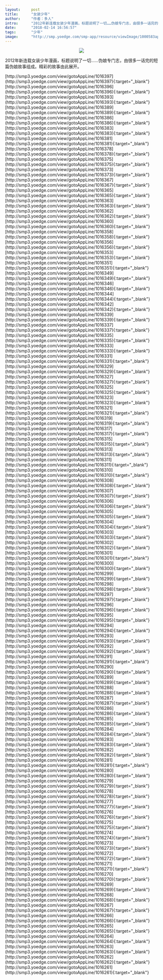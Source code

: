 ```yaml
---
layout:     post
title:      "女装少年"
author:     "作者：多人"
intro:      "2012年新连载女装少年漫画，标题说明了一切……伪娘专门志，由很多一话完的短篇伪娘故事组成。精彩的故事由此展开。"
date:       "2018-02-14 16:56:57"
tags:       "少年"
image:      "http://smp.yoedge.com/smp-app/resource/viewImage/1000583appline.png"
---
```

<div style="text-align: center">
<p><img src="http://smp.yoedge.com/smp-app/resource/viewImage/1000583appline.png"/></p>
</div>
<p class="post-meta">
<span>2012年新连载女装少年漫画，标题说明了一切……伪娘专门志，由很多一话完的短篇伪娘故事组成。精彩的故事由此展开。</span>
</p>
[http://smp3.yoedge.com/view/gotoAppLine/1016397](http://smp3.yoedge.com/view/gotoAppLine/1016397){:target="_blank"}
[http://smp3.yoedge.com/view/gotoAppLine/1016396](http://smp3.yoedge.com/view/gotoAppLine/1016396){:target="_blank"}
[http://smp3.yoedge.com/view/gotoAppLine/1016393](http://smp3.yoedge.com/view/gotoAppLine/1016393){:target="_blank"}
[http://smp3.yoedge.com/view/gotoAppLine/1016389](http://smp3.yoedge.com/view/gotoAppLine/1016389){:target="_blank"}
[http://smp3.yoedge.com/view/gotoAppLine/1016386](http://smp3.yoedge.com/view/gotoAppLine/1016386){:target="_blank"}
[http://smp3.yoedge.com/view/gotoAppLine/1016383](http://smp3.yoedge.com/view/gotoAppLine/1016383){:target="_blank"}
[http://smp3.yoedge.com/view/gotoAppLine/1016381](http://smp3.yoedge.com/view/gotoAppLine/1016381){:target="_blank"}
[http://smp3.yoedge.com/view/gotoAppLine/1016378](http://smp3.yoedge.com/view/gotoAppLine/1016378){:target="_blank"}
[http://smp3.yoedge.com/view/gotoAppLine/1016375](http://smp3.yoedge.com/view/gotoAppLine/1016375){:target="_blank"}
[http://smp3.yoedge.com/view/gotoAppLine/1016373](http://smp3.yoedge.com/view/gotoAppLine/1016373){:target="_blank"}
[http://smp3.yoedge.com/view/gotoAppLine/1016367](http://smp3.yoedge.com/view/gotoAppLine/1016367){:target="_blank"}
[http://smp3.yoedge.com/view/gotoAppLine/1016365](http://smp3.yoedge.com/view/gotoAppLine/1016365){:target="_blank"}
[http://smp3.yoedge.com/view/gotoAppLine/1016363](http://smp3.yoedge.com/view/gotoAppLine/1016363){:target="_blank"}
[http://smp3.yoedge.com/view/gotoAppLine/1016362](http://smp3.yoedge.com/view/gotoAppLine/1016362){:target="_blank"}
[http://smp3.yoedge.com/view/gotoAppLine/1016360](http://smp3.yoedge.com/view/gotoAppLine/1016360){:target="_blank"}
[http://smp3.yoedge.com/view/gotoAppLine/1016358](http://smp3.yoedge.com/view/gotoAppLine/1016358){:target="_blank"}
[http://smp3.yoedge.com/view/gotoAppLine/1016356](http://smp3.yoedge.com/view/gotoAppLine/1016356){:target="_blank"}
[http://smp3.yoedge.com/view/gotoAppLine/1016353](http://smp3.yoedge.com/view/gotoAppLine/1016353){:target="_blank"}
[http://smp3.yoedge.com/view/gotoAppLine/1016351](http://smp3.yoedge.com/view/gotoAppLine/1016351){:target="_blank"}
[http://smp3.yoedge.com/view/gotoAppLine/1016349](http://smp3.yoedge.com/view/gotoAppLine/1016349){:target="_blank"}
[http://smp3.yoedge.com/view/gotoAppLine/1016346](http://smp3.yoedge.com/view/gotoAppLine/1016346){:target="_blank"}
[http://smp3.yoedge.com/view/gotoAppLine/1016344](http://smp3.yoedge.com/view/gotoAppLine/1016344){:target="_blank"}
[http://smp3.yoedge.com/view/gotoAppLine/1016342](http://smp3.yoedge.com/view/gotoAppLine/1016342){:target="_blank"}
[http://smp3.yoedge.com/view/gotoAppLine/1016339](http://smp3.yoedge.com/view/gotoAppLine/1016339){:target="_blank"}
[http://smp3.yoedge.com/view/gotoAppLine/1016337](http://smp3.yoedge.com/view/gotoAppLine/1016337){:target="_blank"}
[http://smp3.yoedge.com/view/gotoAppLine/1016335](http://smp3.yoedge.com/view/gotoAppLine/1016335){:target="_blank"}
[http://smp3.yoedge.com/view/gotoAppLine/1016333](http://smp3.yoedge.com/view/gotoAppLine/1016333){:target="_blank"}
[http://smp3.yoedge.com/view/gotoAppLine/1016331](http://smp3.yoedge.com/view/gotoAppLine/1016331){:target="_blank"}
[http://smp3.yoedge.com/view/gotoAppLine/1016329](http://smp3.yoedge.com/view/gotoAppLine/1016329){:target="_blank"}
[http://smp3.yoedge.com/view/gotoAppLine/1016327](http://smp3.yoedge.com/view/gotoAppLine/1016327){:target="_blank"}
[http://smp3.yoedge.com/view/gotoAppLine/1016325](http://smp3.yoedge.com/view/gotoAppLine/1016325){:target="_blank"}
[http://smp3.yoedge.com/view/gotoAppLine/1016323](http://smp3.yoedge.com/view/gotoAppLine/1016323){:target="_blank"}
[http://smp3.yoedge.com/view/gotoAppLine/1016321](http://smp3.yoedge.com/view/gotoAppLine/1016321){:target="_blank"}
[http://smp3.yoedge.com/view/gotoAppLine/1016319](http://smp3.yoedge.com/view/gotoAppLine/1016319){:target="_blank"}
[http://smp3.yoedge.com/view/gotoAppLine/1016317](http://smp3.yoedge.com/view/gotoAppLine/1016317){:target="_blank"}
[http://smp3.yoedge.com/view/gotoAppLine/1016315](http://smp3.yoedge.com/view/gotoAppLine/1016315){:target="_blank"}
[http://smp3.yoedge.com/view/gotoAppLine/1016313](http://smp3.yoedge.com/view/gotoAppLine/1016313){:target="_blank"}
[http://smp3.yoedge.com/view/gotoAppLine/1016311](http://smp3.yoedge.com/view/gotoAppLine/1016311){:target="_blank"}
[http://smp3.yoedge.com/view/gotoAppLine/1016310](http://smp3.yoedge.com/view/gotoAppLine/1016310){:target="_blank"}
[http://smp3.yoedge.com/view/gotoAppLine/1016308](http://smp3.yoedge.com/view/gotoAppLine/1016308){:target="_blank"}
[http://smp3.yoedge.com/view/gotoAppLine/1016307](http://smp3.yoedge.com/view/gotoAppLine/1016307){:target="_blank"}
[http://smp3.yoedge.com/view/gotoAppLine/1016306](http://smp3.yoedge.com/view/gotoAppLine/1016306){:target="_blank"}
[http://smp3.yoedge.com/view/gotoAppLine/1016305](http://smp3.yoedge.com/view/gotoAppLine/1016305){:target="_blank"}
[http://smp3.yoedge.com/view/gotoAppLine/1016304](http://smp3.yoedge.com/view/gotoAppLine/1016304){:target="_blank"}
[http://smp3.yoedge.com/view/gotoAppLine/1016303](http://smp3.yoedge.com/view/gotoAppLine/1016303){:target="_blank"}
[http://smp3.yoedge.com/view/gotoAppLine/1016302](http://smp3.yoedge.com/view/gotoAppLine/1016302){:target="_blank"}
[http://smp3.yoedge.com/view/gotoAppLine/1016301](http://smp3.yoedge.com/view/gotoAppLine/1016301){:target="_blank"}
[http://smp3.yoedge.com/view/gotoAppLine/1016300](http://smp3.yoedge.com/view/gotoAppLine/1016300){:target="_blank"}
[http://smp3.yoedge.com/view/gotoAppLine/1016299](http://smp3.yoedge.com/view/gotoAppLine/1016299){:target="_blank"}
[http://smp3.yoedge.com/view/gotoAppLine/1016298](http://smp3.yoedge.com/view/gotoAppLine/1016298){:target="_blank"}
[http://smp3.yoedge.com/view/gotoAppLine/1016297](http://smp3.yoedge.com/view/gotoAppLine/1016297){:target="_blank"}
[http://smp3.yoedge.com/view/gotoAppLine/1016296](http://smp3.yoedge.com/view/gotoAppLine/1016296){:target="_blank"}
[http://smp3.yoedge.com/view/gotoAppLine/1016295](http://smp3.yoedge.com/view/gotoAppLine/1016295){:target="_blank"}
[http://smp3.yoedge.com/view/gotoAppLine/1016294](http://smp3.yoedge.com/view/gotoAppLine/1016294){:target="_blank"}
[http://smp3.yoedge.com/view/gotoAppLine/1016293](http://smp3.yoedge.com/view/gotoAppLine/1016293){:target="_blank"}
[http://smp3.yoedge.com/view/gotoAppLine/1016292](http://smp3.yoedge.com/view/gotoAppLine/1016292){:target="_blank"}
[http://smp3.yoedge.com/view/gotoAppLine/1016291](http://smp3.yoedge.com/view/gotoAppLine/1016291){:target="_blank"}
[http://smp3.yoedge.com/view/gotoAppLine/1016290](http://smp3.yoedge.com/view/gotoAppLine/1016290){:target="_blank"}
[http://smp3.yoedge.com/view/gotoAppLine/1016289](http://smp3.yoedge.com/view/gotoAppLine/1016289){:target="_blank"}
[http://smp3.yoedge.com/view/gotoAppLine/1016288](http://smp3.yoedge.com/view/gotoAppLine/1016288){:target="_blank"}
[http://smp3.yoedge.com/view/gotoAppLine/1016287](http://smp3.yoedge.com/view/gotoAppLine/1016287){:target="_blank"}
[http://smp3.yoedge.com/view/gotoAppLine/1016286](http://smp3.yoedge.com/view/gotoAppLine/1016286){:target="_blank"}
[http://smp3.yoedge.com/view/gotoAppLine/1016285](http://smp3.yoedge.com/view/gotoAppLine/1016285){:target="_blank"}
[http://smp3.yoedge.com/view/gotoAppLine/1016284](http://smp3.yoedge.com/view/gotoAppLine/1016284){:target="_blank"}
[http://smp3.yoedge.com/view/gotoAppLine/1016283](http://smp3.yoedge.com/view/gotoAppLine/1016283){:target="_blank"}
[http://smp3.yoedge.com/view/gotoAppLine/1016282](http://smp3.yoedge.com/view/gotoAppLine/1016282){:target="_blank"}
[http://smp3.yoedge.com/view/gotoAppLine/1016281](http://smp3.yoedge.com/view/gotoAppLine/1016281){:target="_blank"}
[http://smp3.yoedge.com/view/gotoAppLine/1016280](http://smp3.yoedge.com/view/gotoAppLine/1016280){:target="_blank"}
[http://smp3.yoedge.com/view/gotoAppLine/1016279](http://smp3.yoedge.com/view/gotoAppLine/1016279){:target="_blank"}
[http://smp3.yoedge.com/view/gotoAppLine/1016278](http://smp3.yoedge.com/view/gotoAppLine/1016278){:target="_blank"}
[http://smp3.yoedge.com/view/gotoAppLine/1016277](http://smp3.yoedge.com/view/gotoAppLine/1016277){:target="_blank"}
[http://smp3.yoedge.com/view/gotoAppLine/1016276](http://smp3.yoedge.com/view/gotoAppLine/1016276){:target="_blank"}
[http://smp3.yoedge.com/view/gotoAppLine/1016275](http://smp3.yoedge.com/view/gotoAppLine/1016275){:target="_blank"}
[http://smp3.yoedge.com/view/gotoAppLine/1016274](http://smp3.yoedge.com/view/gotoAppLine/1016274){:target="_blank"}
[http://smp3.yoedge.com/view/gotoAppLine/1016273](http://smp3.yoedge.com/view/gotoAppLine/1016273){:target="_blank"}
[http://smp3.yoedge.com/view/gotoAppLine/1016272](http://smp3.yoedge.com/view/gotoAppLine/1016272){:target="_blank"}
[http://smp3.yoedge.com/view/gotoAppLine/1016271](http://smp3.yoedge.com/view/gotoAppLine/1016271){:target="_blank"}
[http://smp3.yoedge.com/view/gotoAppLine/1016270](http://smp3.yoedge.com/view/gotoAppLine/1016270){:target="_blank"}
[http://smp3.yoedge.com/view/gotoAppLine/1016269](http://smp3.yoedge.com/view/gotoAppLine/1016269){:target="_blank"}
[http://smp3.yoedge.com/view/gotoAppLine/1016268](http://smp3.yoedge.com/view/gotoAppLine/1016268){:target="_blank"}
[http://smp3.yoedge.com/view/gotoAppLine/1016267](http://smp3.yoedge.com/view/gotoAppLine/1016267){:target="_blank"}
[http://smp3.yoedge.com/view/gotoAppLine/1016266](http://smp3.yoedge.com/view/gotoAppLine/1016266){:target="_blank"}
[http://smp3.yoedge.com/view/gotoAppLine/1016265](http://smp3.yoedge.com/view/gotoAppLine/1016265){:target="_blank"}
[http://smp3.yoedge.com/view/gotoAppLine/1016264](http://smp3.yoedge.com/view/gotoAppLine/1016264){:target="_blank"}
[http://smp3.yoedge.com/view/gotoAppLine/1016263](http://smp3.yoedge.com/view/gotoAppLine/1016263){:target="_blank"}
[http://smp3.yoedge.com/view/gotoAppLine/1016262](http://smp3.yoedge.com/view/gotoAppLine/1016262){:target="_blank"}
[http://smp3.yoedge.com/view/gotoAppLine/1016261](http://smp3.yoedge.com/view/gotoAppLine/1016261){:target="_blank"}


